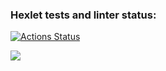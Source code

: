 ### Hexlet tests and linter status:
[![Actions Status](https://github.com/Aatem/python-project-50/workflows/hexlet-check/badge.svg)](https://github.com/Aatem/python-project-50/actions)

<a href="https://codeclimate.com/github/Aatem/python-project-50/maintainability"><img src="https://api.codeclimate.com/v1/badges/7736c7ad7f438ef35207/maintainability" /></a>